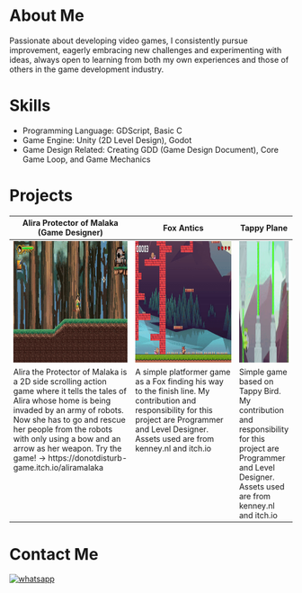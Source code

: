 # About Me

Passionate about developing video games, I consistently pursue improvement, eagerly embracing new challenges and experimenting with ideas, always open to learning from both my own experiences and those of others in the game development industry.

# Skills
- Programming Language: GDScript, Basic C
- Game Engine: Unity (2D Level Design), Godot
- Game Design Related: Creating GDD (Game Design Document), Core Game Loop, and Game Mechanics

# Projects
<table width="20%">
  <thead>
    <tr>
      <th width="50%">Alira Protector of Malaka (Game Designer)</th>
      <th width="50%">Fox Antics</th>
      <th width="50%">Tappy Plane</th>
    </tr>
  </thead>
  <tbody>
    <tr>
      <td><img src="https://github.com/anandaaddof/anandaaddof/blob/main/gameplay%201.gif" width="384" height="216"/></td>
      <td><img src="https://github.com/anandaaddof/anandaaddof/blob/main/foxantics.gif" width="384" height="216"/></td>
      <td><img src="https://github.com/anandaaddof/anandaaddof/blob/main/tappyplane.gif" width="384" height="216"/></td>
    </tr>
    <tr>
      <td valign="text-top">Alira the Protector of Malaka is a 2D side scrolling action game where it tells the tales of Alira whose home is being invaded by an army of robots. Now she has to go and rescue her people from the robots with only using a bow and an arrow as her weapon. Try the game! -> https://donotdisturb-game.itch.io/aliramalaka</td>
      <td valign="text-top">A simple platformer game as a Fox finding his way to the finish line. My contribution and responsibility for this project are Programmer and Level Designer. Assets used are from kenney.nl and itch.io</td>
      <td valign="text-top">Simple game based on Tappy Bird. My contribution and responsibility for this project are Programmer and Level Designer. Assets used are from kenney.nl and itch.io</td>
    </tr>
  </tbody>
</table>

# Contact Me
[![whatsapp](https://img.shields.io/badge/whatsapp-25d366?style=for-the-badge&logo=whatsapp&logoColor=white)](http://wa.me/+6282139423839)
